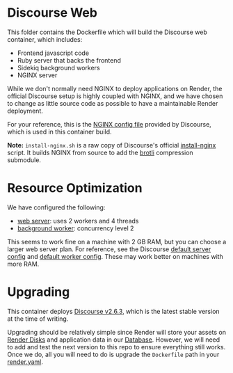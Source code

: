 # Discourse Web

This folder contains the Dockerfile which will build the Discourse web container, which includes:

- Frontend javascript code
- Ruby server that backs the frontend
- Sidekiq background workers
- NGINX server

While we don't normally need NGINX to deploy applications on Render, the official Discourse setup is highly coupled with NGINX, and we have chosen to change as little source code as possible to have a maintainable Render deployment.

For your reference, this is the [NGINX config file](https://github.com/discourse/discourse/blob/v2.6.3/config/nginx.sample.conf) provided by Discourse, which is used in this container build.

**Note:** `install-nginx.sh` is a raw copy of Discourse's official [install-nginx](https://github.com/discourse/discourse_docker/blob/master/image/base/install-nginx) script. It builds NGINX from source to add the [brotli](https://github.com/google/brotli) compression submodule.

# Resource Optimization

We have configured the following:
- [web server](puma.rb): uses 2 workers and 4 threads
- [background worker](sidekiq.yml): concurrency level 2

This seems to work fine on a machine with 2 GB RAM, but you can choose a larger web server plan.
For reference, see the Discourse [default server config](https://github.com/discourse/discourse/blob/v2.6.3/config/puma.rb) and [default worker config](https://github.com/discourse/discourse/blob/v2.6.3/config/sidekiq.yml). These may work better on machines with more RAM.

# Upgrading

This container deploys [Discourse v2.6.3](https://github.com/discourse/discourse/releases/tag/v2.6.3), which is the latest stable version at the time of writing.

Upgrading should be relatively simple since Render will store your assets on [Render Disks](https://render.com/docs/disks) and application data in our [Database](https://render.com/docs/databases). However, we will need to add and test the next version to this repo to ensure everything still works. Once we do, all you will need to do is upgrade the `Dockerfile` path in your [render.yaml](../../render.yaml#L19-L20).
